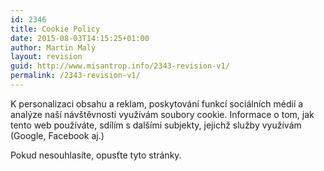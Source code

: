 ```yaml
---
id: 2346
title: Cookie Policy
date: 2015-08-03T14:15:25+01:00
author: Martin Malý
layout: revision
guid: http://www.misantrop.info/2343-revision-v1/
permalink: /2343-revision-v1/
---
```

K personalizaci obsahu a reklam, poskytování funkcí sociálních médií a analýze naší návštěvnosti využívám soubory cookie. Informace o tom, jak tento web používáte, sdílím s dalšími subjekty, jejichž služby využívám (Google, Facebook aj.)

Pokud nesouhlasíte, opusťte tyto stránky.